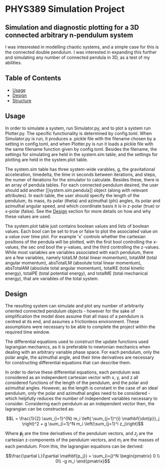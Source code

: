 # PHYS389 Simulation Project

## Simulation and diagnostic plotting for a 3D connected arbitrary n-pendulum system

I was intesrested in modelling chaotic systems, and a simple case for this is the connected double pendulum. I was interested in expanding this further and simulating any number of connected pendula in 3D, as a test of my abilities.

## Table of Contents

- [Usage](#usage)
- [Design](#design)
- [Structure](#structure)

## Usage

In order to simulate a system, run Simulator.py, and to plot a system run Plotter.py. The specific functionality is determined by config.toml. When Simulator.py is run, it produces a .pickle file with the filename chosen by a setting in config.toml, and when Plotter.py is run it loads a pickle file with the same filename function given by config.toml. Besides the filename, the settings for simulating are held in the system.sim table, and the settings for plotting are held in the system.plot table.

The system.sim table has three system-wide varables, g, the gravitational acceleration, timedelta, the time in seconds between iterations, and steps, the numer of iterations for the simulator to calculate. Besides these, there is an array of pendula tables. For each connected pendulum desired, the user should add another [[system.sim.pendula]] object (along with relevant attributes). In each table, the user should specify the length of the pendulum, its mass, its polar (theta) and azimuthal (phi) angles, its polar and azimuthal angular speed, and which coordinate basis it is in z-polar (true) or x-polar (false). See the [Design](#design) section for more details on how and why these values are used.

The system.plot table just contains boolean values and lists of boolean values. Each bool can be set to true or false to plot the associated value on a value over time plot. For example 'x' controls whether the cartesian positions of the pendula will be plotted, with the first bool controlling the x-values, the sec ond bool the y-values, and the third controlling the z-values. While most variables are variables associated with each pendulum, there are a few variables, namely totalLM (total linear momentum), totalAM (total angular momentum), absTotalLM (absolute total linear momentum), absTotalAM (absolute total angular momentum), totalKE (total kinetic energy), totalPE (total potential energy), and totalME (total mechanical energy), that are variables of the total system.

## Design

The resulting system can simulate and plot any number of arbitrarily oriented connected pendulum objects - however for the sake of simplification the model does assume that all mass of a pendulum is centred at its end, and assumes a frictionless environment. These assumptions were necessary to be able to complete the project within the required time window.

The differential equations used to construct the update functions used lagrangian mechanics, as it is preferable to newtonian mechanics when dealing with an arbitrary variable phase space. For each pendulum, only the polar angle, the azimuthal angle, and their time derivatives are necessary for constructing differential equations that can describe them.

In order to derive these differential equations, each pendulum was considered as an independent cartesian vector with x, y, and z all considered functions of the length of the pendulum, and the polar and azimuthal angles. However, as the length is constant in the case of an ideal pendulum, only the polar and azimuthal angles need to be considered - which helpfully reduces the number of independent variables necessary to consider. Considering each pendulum as an independent vector then, the lagrangian can be constructed as:

$$L = \frac{1}{2} \sum_{i=1}^{N} m_i \left( \sum_{j=1}^{i} \mathbf{\dot{p}}_j \right)^2 + g \sum_{i=1}^N m_i \left(\sum_{j=1}^i z_j\right)$$

Where $\mathbf{\dot{p}}_j$ are the time derivatives of the pendulum vectors, and $z_j$ are the cartesian z-components of the pendulum vectors, and $m_i$ are the masses of each pendulum. From this, the lagrangian equations can be derived:

$$\frac{\partial L}{\partial \mathbf{p_j}} = \sum_{i=j}^N 
\begin{pmatrix} 0 \\
0\\
-g m_i 
\end{pmatrix}$$
